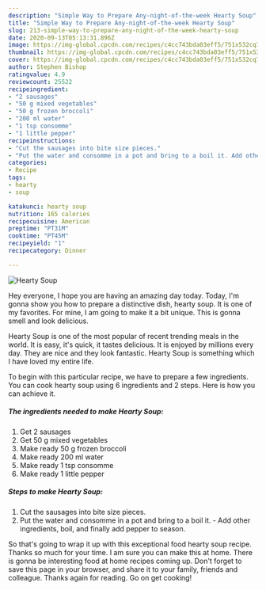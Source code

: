 ```yaml
---
description: "Simple Way to Prepare Any-night-of-the-week Hearty Soup"
title: "Simple Way to Prepare Any-night-of-the-week Hearty Soup"
slug: 213-simple-way-to-prepare-any-night-of-the-week-hearty-soup
date: 2020-09-13T05:13:31.896Z
image: https://img-global.cpcdn.com/recipes/c4cc743bda03eff5/751x532cq70/hearty-soup-recipe-main-photo.jpg
thumbnail: https://img-global.cpcdn.com/recipes/c4cc743bda03eff5/751x532cq70/hearty-soup-recipe-main-photo.jpg
cover: https://img-global.cpcdn.com/recipes/c4cc743bda03eff5/751x532cq70/hearty-soup-recipe-main-photo.jpg
author: Stephen Bishop
ratingvalue: 4.9
reviewcount: 25522
recipeingredient:
- "2 sausages"
- "50 g mixed vegetables"
- "50 g frozen broccoli"
- "200 ml water"
- "1 tsp consomme"
- "1 little pepper"
recipeinstructions:
- "Cut the sausages into bite size pieces."
- "Put the water and consomme in a pot and bring to a boil it. Add other ingredients, boil, and finally add pepper to season."
categories:
- Recipe
tags:
- hearty
- soup

katakunci: hearty soup 
nutrition: 165 calories
recipecuisine: American
preptime: "PT31M"
cooktime: "PT45M"
recipeyield: "1"
recipecategory: Dinner

---
```



![Hearty Soup](https://img-global.cpcdn.com/recipes/c4cc743bda03eff5/751x532cq70/hearty-soup-recipe-main-photo.jpg)

Hey everyone, I hope you are having an amazing day today. Today, I'm gonna show you how to prepare a distinctive dish, hearty soup. It is one of my favorites. For mine, I am going to make it a bit unique. This is gonna smell and look delicious.



Hearty Soup is one of the most popular of recent trending meals in the world. It is easy, it's quick, it tastes delicious. It is enjoyed by millions every day. They are nice and they look fantastic. Hearty Soup is something which I have loved my entire life.


To begin with this particular recipe, we have to prepare a few ingredients. You can cook hearty soup using 6 ingredients and 2 steps. Here is how you can achieve it.

<!--inarticleads1-->

##### The ingredients needed to make Hearty Soup:

1. Get 2 sausages
1. Get 50 g mixed vegetables
1. Make ready 50 g frozen broccoli
1. Make ready 200 ml water
1. Make ready 1 tsp consomme
1. Make ready 1 little pepper




<!--inarticleads2-->

##### Steps to make Hearty Soup:

1. Cut the sausages into bite size pieces.
1. Put the water and consomme in a pot and bring to a boil it. - Add other ingredients, boil, and finally add pepper to season.




So that's going to wrap it up with this exceptional food hearty soup recipe. Thanks so much for your time. I am sure you can make this at home. There is gonna be interesting food at home recipes coming up. Don't forget to save this page in your browser, and share it to your family, friends and colleague. Thanks again for reading. Go on get cooking!
